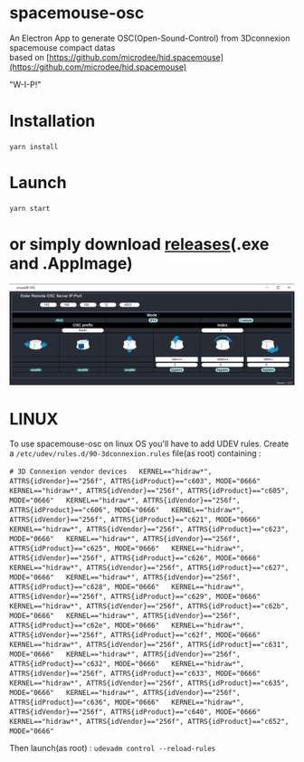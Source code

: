 # spacemouse-osc

An Electron App to generate OSC(Open-Sound-Control) from 3Dconnexion spacemouse compact datas  \
based on [https://github.com/microdee/hid.spacemouse](https://github.com/microdee/hid.spacemouse) 

"W-I-P!" 

# Installation 
`yarn install`

# Launch
`yarn start`


# or simply download [releases](https://github.com/dewiweb/spacemouse-osc/releases)(.exe and .AppImage) 


![Screenshot](/src/assets/screenshot.png)

#  LINUX

To use spacemouse-osc on linux OS you'll have to add UDEV rules. Create a `/etc/udev/rules.d/90-3dconnexion.rules` file(as root) containing :

`# 3D Connexion vendor devices  
KERNEL=="hidraw*", ATTRS{idVendor}=="256f", ATTRS{idProduct}=="c603", MODE="0666"  
KERNEL=="hidraw*", ATTRS{idVendor}=="256f", ATTRS{idProduct}=="c605", MODE="0666"  
KERNEL=="hidraw*", ATTRS{idVendor}=="256f", ATTRS{idProduct}=="c606", MODE="0666"  
KERNEL=="hidraw*", ATTRS{idVendor}=="256f", ATTRS{idProduct}=="c621", MODE="0666"  
KERNEL=="hidraw*", ATTRS{idVendor}=="256f", ATTRS{idProduct}=="c623", MODE="0666"  
KERNEL=="hidraw*", ATTRS{idVendor}=="256f", ATTRS{idProduct}=="c625", MODE="0666"  
KERNEL=="hidraw*", ATTRS{idVendor}=="256f", ATTRS{idProduct}=="c626", MODE="0666"  
KERNEL=="hidraw*", ATTRS{idVendor}=="256f", ATTRS{idProduct}=="c627", MODE="0666"  
KERNEL=="hidraw*", ATTRS{idVendor}=="256f", ATTRS{idProduct}=="c628", MODE="0666"  
KERNEL=="hidraw*", ATTRS{idVendor}=="256f", ATTRS{idProduct}=="c629", MODE="0666"  
KERNEL=="hidraw*", ATTRS{idVendor}=="256f", ATTRS{idProduct}=="c62b", MODE="0666"  
KERNEL=="hidraw*", ATTRS{idVendor}=="256f", ATTRS{idProduct}=="c62e", MODE="0666"  
KERNEL=="hidraw*", ATTRS{idVendor}=="256f", ATTRS{idProduct}=="c62f", MODE="0666"  
KERNEL=="hidraw*", ATTRS{idVendor}=="256f", ATTRS{idProduct}=="c631", MODE="0666"  
KERNEL=="hidraw*", ATTRS{idVendor}=="256f", ATTRS{idProduct}=="c632", MODE="0666"  
KERNEL=="hidraw*", ATTRS{idVendor}=="256f", ATTRS{idProduct}=="c633", MODE="0666"  
KERNEL=="hidraw*", ATTRS{idVendor}=="256f", ATTRS{idProduct}=="c635", MODE="0666"  
KERNEL=="hidraw*", ATTRS{idVendor}=="256f", ATTRS{idProduct}=="c636", MODE="0666"  
KERNEL=="hidraw*", ATTRS{idVendor}=="256f", ATTRS{idProduct}=="c640", MODE="0666"  
KERNEL=="hidraw*", ATTRS{idVendor}=="256f", ATTRS{idProduct}=="c652", MODE="0666"`

Then launch(as root) : `udevadm control --reload-rules`

